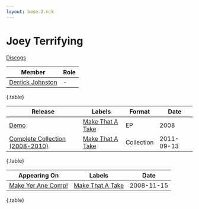 ```yaml
---
layout: base.2.njk
---
```


# Joey Terrifying

[Discogs](https://www.discogs.com/artist/1654049-Joey-Terrifying)

| Member | Role |
|---|---|
| [Derrick Johnston](../derrick-johnston) | - |

{.table}

| Release | Labels | Format | Date |
|---|---|---|---|
| [Demo](../../releases/joey-terrifying-demo) | [Make That A Take](../../labels/make-that-a-take) | EP | 2008 |
| [Complete Collection (2008​-​2010)](../../releases/joey-terrifying-complete-collection) | [Make That A Take](../../labels/make-that-a-take) | Collection |  2011-09-13 |

{.table}

| Appearing On | Labels | Date |
|---|---|---|
[Make Yer Ane Comp!](../../releases/various-make-yer-ane-comp) | [Make That A Take](../../labels/make-that-a-take) | 2008-11-15 |

{.table}